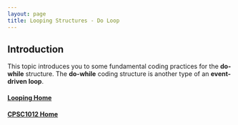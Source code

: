 ```yaml
---
layout: page
title: Looping Structures - Do Loop
---
```


## Introduction
This topic introduces you to some fundamental coding practices for the **do-while** structure. The **do-while** coding structure is another type of an **event-driven loop**.

#### [Looping Home](index.md)
#### [CPSC1012 Home](../)